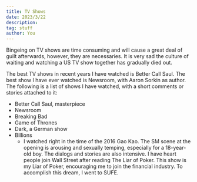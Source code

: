 ```yaml
---
title: TV Shows
date: 2023/3/22
description:
tag: stuff
author: You
---
```


Bingeing on TV shows are time consuming and will cause a great deal of guilt afterwards, however, they are necessaries. It is very sad the culture of waiting and watching a US TV show together has gradually died out.

The best TV shows in recent years I have watched is Better Call Saul. The best show I have ever watched is Newsroom, with Aaron Sorkin as author. The following is a list of shows I have watched, with a short comments or stories attached to it:

- Better Call Saul, masterpiece
- Newsroom
- Breaking Bad
- Game of Thrones
- Dark, a German show
- Billions
  -  I watched right in the time of the 2016 Gao Kao. The SM scene at the opening is arousing and sexually temping, especially for a 18-year-old boy. The dialogs and stories are also intensive. I have heart people join Wall Street after reading The Liar of Poker. This show is my Liar of Poker, encouraging me to join the financial industry. To accomplish this dream, I went to SUFE.
